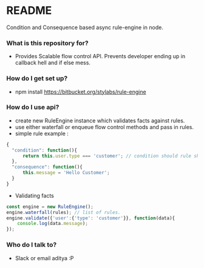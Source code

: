 # README #

Condition and Consequence based async rule-engine in node.

### What is this repository for? ###

* Provides Scalable flow control API. Prevents developer ending up in callback hell and if else mess.


### How do I get set up? ###

* npm install https://bitbucket.org/stylabs/rule-engine

### How do I use api? ###

* create new RuleEngine instance which validates facts against rules.
* use either waterfall or enqueue flow control methods and pass in rules.
* simple rule example :
```javascript
{
  "condition": function(){
      return this.user.type === 'customer'; // condition should rule should return a boolean value. if true consequence will be executed. fact object will be available under this 
  },
  "consequence": function(){
      this.message = 'Hello Customer';
  }
}
```
* Validating facts
```javascript
const engine = new RuleEngine();
engine.waterfall(rules); // list of rules.
engine.validate({'user':{'type': 'customer'}}, function(data){
    console.log(data.message);
});
```

### Who do I talk to? ###

* Slack or email aditya :P